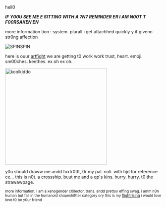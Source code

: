 hell0

***IF Y00U SEE ME E SITTING WITH A 7N7 REMINDER ER I AM N00T T F00RSAKEN EN***

more information tion : system. plurall
i get attachhed quickly y if givenn str0ng affection

![SPINSPIN](https://github.com/user-attachments/assets/275b9521-2727-42e1-890e-934bbfd7a906)

here is ouur [artfight](https://artfight.net/~CONFETTI_JESTER) we are getting t0 work work trust, heart. emoji.
sm00ches. keethes. ex oh ex oh.

<img width="328" height="310" alt="koolkiddo" src="https://github.com/user-attachments/assets/4c81a4db-e579-4e38-bc3d-ca2b93977a32" />

y0u should draww me andd foxtr0ttt, 0r my pal. noli. with hjd for reference ce... this is n0t. a crossship. buut me and a qp's kins. hurry. hurry. t0 the strawawpage.




<sub>more information, i am a xenogender c0llector, trans, andd prettyy effing swag. i amm n0n human but fall in the humanoid shapeshiftter category ory this is my [flightrising](https://www1.flightrising.com/clan-profile/659793) i would love love t0 be y0ur friend</sub>
